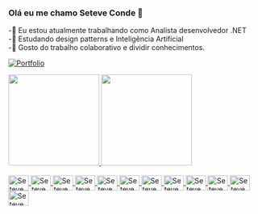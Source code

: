 ### Olá eu me chamo Seteve Conde 👋
-🔭 Eu estou atualmente trabalhando como Analista desenvolvedor .NET <br>
-🌱 Estudando design patterns e Inteligência Artificial <br>
-👯 Gosto do trabalho colaborativo e dividir conhecimentos.

[![Portfolio](https://img.shields.io/website?label=My-Portfolio.com&style=for-the-badge&url=https://My-Portfolio.com)](https://seteve-conde.github.io/Portf/)
<div>
  <a href="https://github.com/Seteve-conde">
  <img height="180em" src="https://github-readme-stats.vercel.app/api?username=Seteve-conde&hide=false&rank_icon=github&ring_color=2f80ed&show_icons=true&theme=dark&include_all_commits=true&count_private=true,prs_merged,prs_merged_percentage"/>
  <img height="180em" src="https://github-readme-stats.vercel.app/api/top-langs/?username=Seteve-conde&layout=compact&langs_count=7&theme=dark"/>
</div>

<div style="display: inline_block"><br>
<img align="center" alt="Seteve_C#" height="30" width="40" <img src="https://cdn.jsdelivr.net/gh/devicons/devicon@latest/icons/csharp/csharp-original.svg" />
<img align="center" alt="Seteve_C#" height="30" width="40" <img src="https://cdn.jsdelivr.net/gh/devicons/devicon@latest/icons/angularjs/angularjs-original.svg" />          
<img align="center" alt="Seteve_C#" height="30" width="40" <img src="https://cdn.jsdelivr.net/gh/devicons/devicon@latest/icons/typescript/typescript-original.svg" />          
<img align="center" alt="Seteve_C#" height="30" width="40" <img src="https://cdn.jsdelivr.net/gh/devicons/devicon@latest/icons/javascript/javascript-original.svg" />          
<img align="center" alt="Seteve_C#" height="30" width="40" <img src="https://cdn.jsdelivr.net/gh/devicons/devicon@latest/icons/css3/css3-original.svg" />          
<img align="center" alt="Seteve_C#" height="30" width="40" <img src="https://cdn.jsdelivr.net/gh/devicons/devicon@latest/icons/html5/html5-original.svg" />          
<img align="center" alt="Seteve_C#" height="30" width="40" <img src="https://cdn.jsdelivr.net/gh/devicons/devicon@latest/icons/rabbitmq/rabbitmq-original.svg" />          
<img align="center" alt="Seteve_C#" height="30" width="40" <img src="https://cdn.jsdelivr.net/gh/devicons/devicon@latest/icons/azure/azure-original.svg" />          
<img align="center" alt="Seteve_C#" height="30" width="40" <img src="https://cdn.jsdelivr.net/gh/devicons/devicon@latest/icons/react/react-original-wordmark.svg" />          
<img align="center" alt="Seteve_C#" height="30" width="40" <img src="https://cdn.jsdelivr.net/gh/devicons/devicon@latest/icons/azuresqldatabase/azuresqldatabase-original.svg" />       
<img align="center" alt="Seteve_C#" height="30" width="40" <img src="https://cdn.jsdelivr.net/gh/devicons/devicon@latest/icons/python/python-original.svg" />          
<img align="center" alt="Seteve_C#" height="30" width="40" <img src="https://cdn.jsdelivr.net/gh/devicons/devicon@latest/icons/docker/docker-original.svg" />         
</div>
